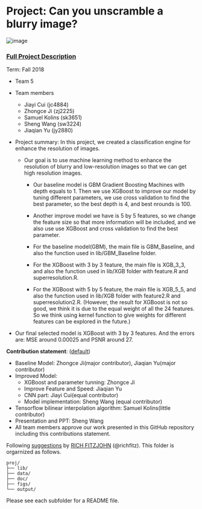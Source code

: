# Project: Can you unscramble a blurry image? 
![image](figs/example.png)

### [Full Project Description](doc/project3_desc.md)

Term: Fall 2018

+ Team 5
+ Team members
	+ Jiayi Cui (jc4884)
	+ Zhongce Ji (zj2225)
	+ Samuel Kolins (sk3651)
	+ Sheng Wang (sw3224)
	+ Jiaqian Yu (jy2880)

+ Project summary: In this project, we created a classification engine for enhance the resolution of images.

  + Our goal is to use machine learning method to enhance the resolution of blurry and low-resolution images so that we can get high resolution images.

	+ Our baseline model is GBM Gradient Boosting Machines with depth equals to 1. Then we use XGBoost to improve our model by tuning different parameters, we use cross validation to find the best parameter, so the best depth is 4, and best nrounds is 100.
	
	+ Another improve model we have is 5 by 5 features, so we change the feature size so that more information will be included, and we also use use XGBoost and cross validation to find the best parameter.
	
	+ For the baseline model(GBM), the main file is GBM_Baseline, and also the function used in lib/GBM_Baseline folder.	
	
	+ For the XGBoost with 3 by 3 feature, the main file is XGB_3_3, and also the function used in lib/XGB folder with feature.R and superresolution.R.
	
	+ For the XGBoost with 5 by 5 feature, the main file is XGB_5_5, and also the function used in lib/XGB folder with feature2.R and superresolution2.R. (However, the result for XGBoost is not so good, we think it is due to the equal weight of all the 24 features. So we think using kernel function to give weights for different features can be explored in the future.)
	
+ Our final selected model is XGBoost with 3 by 3 features. And the errors are: MSE around 0.00025 and PSNR around 27.

**Contribution statement**: ([default](doc/a_note_on_contributions.md)) 

  + Baseline Model: Zhongce Ji(major contributor), Jiaqian Yu(major contributor)
  + Improved Model:
       + XGBoost and parameter tunning: Zhongce Ji
       + Improve Feature and Speed: Jiaqian Yu
       + CNN part: Jiayi Cui(equal contributor)
       + Model implementation: Sheng Wang (equal contributor) 
  + Tensorflow bilinear interpolation algorithm: Samuel Kolins(little contributor)
  + Presentation and PPT: Sheng Wang
  + All team members approve our work presented in this GitHub repository including this contributions statement. 

Following [suggestions](http://nicercode.github.io/blog/2013-04-05-projects/) by [RICH FITZJOHN](http://nicercode.github.io/about/#Team) (@richfitz). This folder is orgarnized as follows.

```
proj/
├── lib/
├── data/
├── doc/
├── figs/
└── output/
```

Please see each subfolder for a README file.
